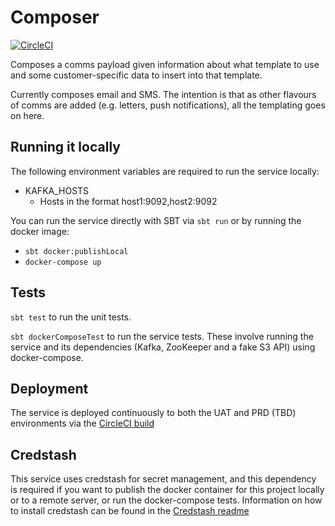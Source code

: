 # Composer

[![CircleCI](https://circleci.com/gh/ovotech/comms-composer/tree/master.svg?style=svg)](https://circleci.com/gh/ovotech/comms-composer/tree/master)

Composes a comms payload given information about what template to use and some customer-specific data to insert into that template.

Currently composes email and SMS.  The intention is that as other flavours of comms are added (e.g. letters, push notifications), all the templating goes on here.

## Running it locally

The following environment variables are required to run the service locally:
* KAFKA_HOSTS
  * Hosts in the format host1:9092,host2:9092

You can run the service directly with SBT via `sbt run` or by running the docker image:
* `sbt docker:publishLocal`
* `docker-compose up`

## Tests

`sbt test` to run the unit tests.

`sbt dockerComposeTest` to run the service tests. These involve running the service and its dependencies (Kafka, ZooKeeper and a fake S3 API) using docker-compose.

## Deployment

The service is deployed continuously to both the UAT and PRD (TBD) environments via the [CircleCI build](https://circleci.com/gh/ovotech/comms-composer) 

## Credstash

This service uses credstash for secret management, and this dependency is required if you want to publish the docker container for this project locally or to a remote server, or run the docker-compose tests. Information on how to install credstash can be found in the [Credstash readme](https://github.com/fugue/credstash)
